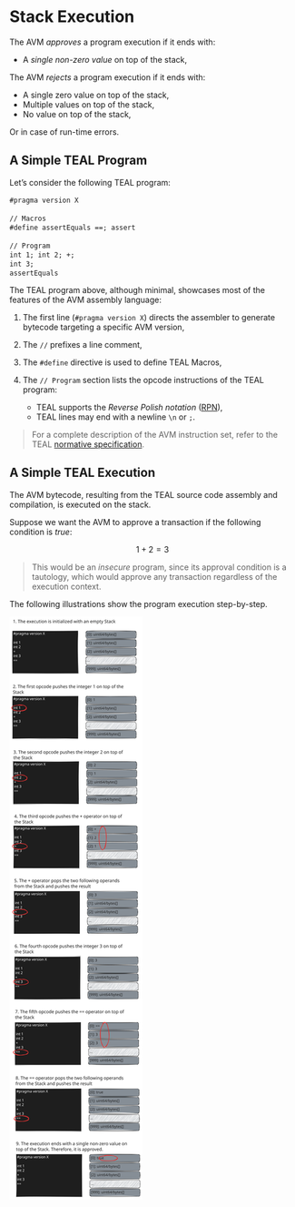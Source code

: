 # Stack Execution

The AVM _approves_ a program execution if it ends with:

- A _single non-zero value_ on top of the stack,

The AVM _rejects_ a program execution if it ends with:

- A single zero value on top of the stack,
- Multiple values on top of the stack,
- No value on top of the stack,

Or in case of run-time errors.

## A Simple TEAL Program

Let’s consider the following TEAL program:

```text
#pragma version X

// Macros
#define assertEquals ==; assert

// Program
int 1; int 2; +;
int 3;
assertEquals
```

The TEAL program above, although minimal, showcases most of the features of the
AVM assembly language:

1. The first line (`#pragma version X`) directs the assembler to generate bytecode
targeting a specific AVM version,

1. The `//` prefixes a line comment,

1. The `#define` directive is used to define TEAL Macros,

1. The `// Program` section lists the opcode instructions of the TEAL program:

   - TEAL supports the _Reverse Polish notation_ ([RPN](https://en.wikipedia.org/wiki/Reverse_Polish_notation)),
   - TEAL lines may end with a newline `\n` or `;`.

> For a complete description of the AVM instruction set, refer to the TEAL [normative specification](./TEAL_opcodes.md).

## A Simple TEAL Execution

The AVM bytecode, resulting from the TEAL source code assembly and compilation, is
executed on the stack.

Suppose we want the AVM to approve a transaction if the following condition is _true_:

$$
1 + 2 = 3
$$

> This would be an _insecure_ program, since its approval condition is a tautology,
> which would approve any transaction regardless of the execution context.

The following illustrations show the program execution step-by-step.

![Stack](../images/avm-stack-execution.svg "Stack execution example")